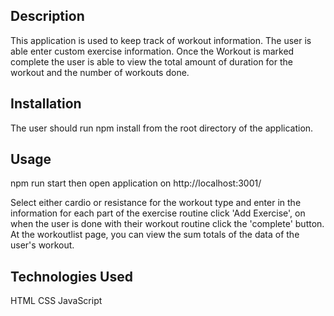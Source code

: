## Description
This application is used to keep track of workout information. The user is able enter custom exercise information. Once the Workout is marked complete the user is able to view the total amount of duration for the workout and the number of workouts done.

## Installation
The user should run npm install from the root directory of the application.

## Usage
npm run start then open application on http://localhost:3001/

Select either cardio or resistance for the workout type and enter in the information for each part of the exercise routine click 'Add Exercise', on when the user is done with their workout routine click the 'complete' button. At the workoutlist page, you can view the sum totals of the data of the user's workout.

## Technologies Used
HTML
CSS
JavaScript

